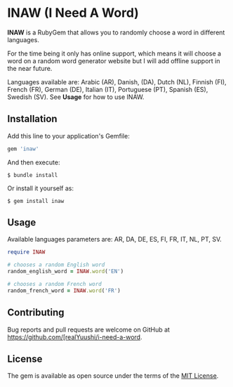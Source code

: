 # INAW (I Need A Word)

**INAW** is a RubyGem that allows you to randomly choose a word in different languages.

For the time being it only has online support, which means it will choose a word on a random word generator website but I will add offline support in the near future.

Languages available are: Arabic (AR), Danish, (DA), Dutch (NL), Finnish (FI), French (FR), German (DE), Italian (IT), Portuguese (PT), Spanish (ES), Swedish (SV).
See **Usage** for how to use INAW.

## Installation

Add this line to your application's Gemfile:

```ruby
gem 'inaw'
```

And then execute:

    $ bundle install

Or install it yourself as:

    $ gem install inaw

## Usage

Available languages parameters are: AR, DA, DE, ES, FI, FR, IT, NL, PT, SV.

 ```ruby
require INAW

# chooses a random English word
random_english_word = INAW.word('EN')

# chooses a random French word
random_french_word = INAW.word('FR')
```

## Contributing

Bug reports and pull requests are welcome on GitHub at https://github.com/[realYuushi/i-need-a-word.


## License

The gem is available as open source under the terms of the [MIT License](https://opensource.org/licenses/MIT).
